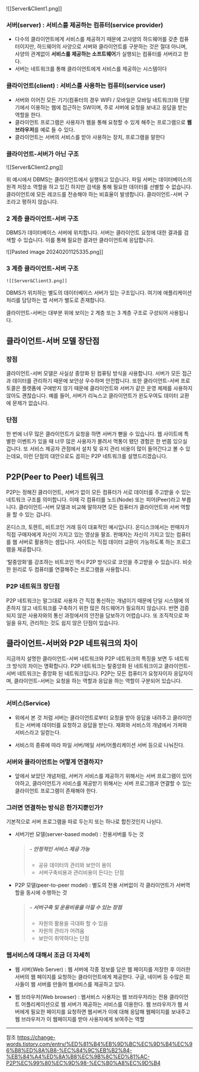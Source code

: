 

![[Server&Client1.png]]



### 서버(server) : 서비스를 제공하는 컴퓨터(service provider)

- 다수의 클라이언트에게 서비스를 제공하기 때문에 고사양의 하드웨어를 갖춘 컴퓨터이지만, 하드웨어의 사양으로 서버와 클라이언트를 구분하는 것은 절대 아니며, 사양의 관계없이 **서비스를 제공하는 소프트웨어**가 실행되는 컴퓨터를 서버라고 한다.
- 서버는 네트워크를 통해 클라이언트에게 서비스를 제공하는 시스템이다




### 클라이언트(client) : 서비스를 사용하는 컴퓨터(service user)

- 서버와 이어진 모든 기기(컴퓨터의 경우 WIFI / 모바일은 모바일 네트워크)와 단말기에서 이용하는 웹에 접근하는 SW이며, 주로 서버에 요청을 보내고 응답을 받는 역할을 한다.
- 클라이언트 프로그램은 사용자가 웹을 통해 요청할 수 있게 해주는 프로그램으로 **웹 브라우저**를 예로 들 수 있다.
- 클라이언트는 서버의 서비스를 받아 사용하는 장치, 프로그램을 말한다



### 클라이언트-서버가 아닌 구조



![[Server&Client2.png]]

위 예시에서 DBMS는 클라이언트에서 실행되고 있습니다. 파일 서버는 데이터베이스의 원격 저장소 역할을 하고 있긴 하지만 검색을 통해 필요한 데이터를 선별할 수 없습니다. 클라이언트에 모든 레코드를 전송해야 하는 비효율이 발생합니다. 클라이언트-서버 구조라고 평하지 않습니다.

### 2 계층 클라이언트-서버 구조

DBMS가 데이터베이스 서버에 위치합니다. 서버는 클라이언트 요청에 대한 결과를 검색할 수 있습니다. 이를 통해 필요한 결과만 클라이언트에 응답합니다.


![[Pasted image 20240201125335.png]]




### 3 계층 클라이언트-서버 구조

	![[Server&Client3.png]]

DBMS가 위치하는 별도의 데이터베이스 서버가 있는 구조입니다. 여기에 애플리케이션 처리를 담당하는 앱 서버가 별도로 존재합니다.

클라이언트-서버는 대부분 위에 보이는 2 계층 또는 3 계층 구조로 구성되어 사용됩니다. 

## 클라이언트-서버 모델 장단점

### 장점

클라이언트-서버 모델은 사실상 중앙화 된 컴퓨팅 방식을 사용합니다. 서버가 모든 접근과 데이터를 관리하기 때문에 보안상 우수하며 안전합니다. 또한 클라이언트-서버 프로토콜은 플랫폼에 구애받지 않기 때문에 클라이언트와 서버가 같은 운영 체제를 사용하지 않아도 괜찮습니다. 예를 들어, 서버가 리눅스고 클라이언트가 윈도우여도 데이터 교환에 문제가 없습니다.

### 단점

한 번에 너무 많은 클라이언트가 요청을 하면 서버가 뻗을 수 있습니다. 웹 사이트에 특별한 이벤트가 있을 때 너무 많은 사용자가 몰려서 먹통이 됐던 경험은 한 번쯤 있으실 겁니다. 또 서비스 제공자 관점에서 설치 및 유지 관리 비용이 많이 들어간다고 볼 수 있는데요, 이런 단점의 대안으로도 꼽히는 P2P 네트워크를 설명드리겠습니다.

## P2P(Peer to Peer) 네트워크

P2P는 정해진 클라이언트, 서버가 없이 모든 컴퓨터가 서로 데이터를 주고받을 수 있는 네트워크 구조를 의미합니다. 이때 각 컴퓨터를 노드(Node) 또는 피어(Peer)라고 부릅니다. 클라이언트-서버 모델과 비교해 말하자면 모든 컴퓨터가 클라이언트와 서버 역할을 할 수 있는 겁니다.

온디스크, 토렌트, 비트코인 거래 등이 대표적인 예시입니다. 온디스크에서는 판매자가 직접 구매자에게 자신이 가지고 있는 영상을 팔죠. 판매자는 자신이 가지고 있는 컴퓨터를 웹 서버로 활용하는 셈입니다. 사이트는 직접 데이터 교환이 가능하도록 하는 프로그램을 제공합니다.

‘탈중앙화’를 강조하는 비트코인 역시 P2P 방식으로 코인을 주고받을 수 있습니다. 비슷한 원리로 두 컴퓨터를 연결해주는 프로그램을 사용합니다.

### P2P 네트워크 장단점

P2P 네트워크는 말그대로 사용자 간 직접 통신하는 개념이기 때문에 단일 시스템에 의존하지 않고 네트워크를 구축하기 위한 많은 하드웨어가 필요하지 않습니다. 반면 검증되지 않은 사용자와의 통신 과정에서의 안전을 담보하기 어렵습니다. 또 조직적으로 파일을 유지, 관리하는 것도 쉽지 않은 단점이 있습니다.

## 클라이언트-서버와 P2P 네트워크의 차이

지금까지 설명한 클라이언트-서버 네트워크와 P2P 네트워크의 특징을 보면 두 네트워크 방식의 차이는 명확합니다. P2P 네트워크는 탈중앙화 된 네트워크이고 클라이언트-서버 네트워크는 중앙화 된 네트워크입니다. P2P는 모든 컴퓨터가 요청자이자 응답자이며, 클라이언트-서버는 요청을 하는 역할과 응답을 하는 역할이 구분되어 있습니다.





--- 

### 서비스(Service)

- 위에서 본 것 처럼 서버는 클라이언트로부터 요청을 받아 응답을 내려주고 클라이언트는 서버에 데이터를 요청하고 응답을 받는다. 재화와 서비스의 개념에서 가져와 서비스라고 일컫는다.
    
- 서비스의 종류에 따라 파일 서버/메일 서버/어플리케이션 서버 등으로 나눠진다.
    

### 서버와 클라이언트는 어떻게 연결하지?

- 앞에서 보았던 개념처럼, 서버가 서비스를 제공하기 위해서는 서버 프로그램이 있어야하고, 클라이언트가 서비스를 제공받기 위해서는 서버 프로그램과 연결할 수 있는 클라이언트 프로그램이 존재해야 한다.

### 그러면 연결하는 방식은 한가지뿐인가?

기본적으로 서버 프로그램을 따로 두는지 또는 하나로 합친것인지 나뉜다.

- 서버기반 모델(server-based model) : 전용서버를 두는 것
    
    > ##### - 안정적인 서비스 제공 가능  
    > - 공유 데이터의 관리와 보안이 용이  
    > - 서버구축비용과 관리비용이 든다는 단점
    
- P2P 모델(peer-to-peer model) : 별도의 전용 서버없이 각 클라이언트가 서버역할을 동시에 수행하는 것
    
    > ##### - 서버구축 및 운용비용을 아낄 수 있는 장점  
    > - 자원의 활용을 극대화 할 수 있음  
    > - 자원의 관리가 어려움  
    > - 보안이 취약하다는 단점
    

### 웹서비스에 대해서 조금 더 자세히

- 웹 서버(Web Server) : 웹 서버에 각종 정보를 담은 웹 페이지를 저장한 후 이러한 서버의 웹 페이지를 요청하는 클라이언트에게 제공한다. 구글, 네이버 등 수많은 회사들이 웹 서버를 만들어 웹서비스를 제공하고 있다.
    
- 웹 브라우저(Web browser) : 웹서비스 사용자는 웹 브라우저라는 전용 클라이언트 어플리케이션으로 웹 서버가 제공하는 서비스를 이용한다. 웹 브라우저가 웹 서버에게 필요한 페이지를 요청하면 웹서버가 이에 대해 응답해 웹페이지를 보내주고 웹 브라우저가 이 웹페이지를 받아 사용자에게 보여주는 역할







---
참조
https://change-words.tistory.com/entry/%ED%81%B4%EB%9D%BC%EC%9D%B4%EC%96%B8%ED%8A%B8-%EC%84%9C%EB%B2%84-%EB%84%A4%ED%8A%B8%EC%9B%8C%ED%81%AC-P2P%EC%99%80%EC%9D%98-%EC%B0%A8%EC%9D%B4